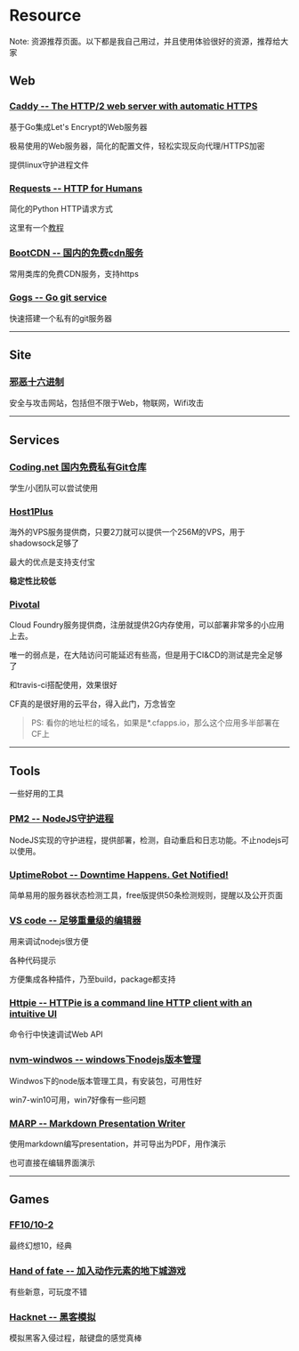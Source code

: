 # Resource

Note: 资源推荐页面。以下都是我自己用过，并且使用体验很好的资源，推荐给大家

## Web

### [Caddy -- The HTTP/2 web server with automatic HTTPS](https://caddyserver.com/)

基于Go集成Let's Encrypt的Web服务器

极易使用的Web服务器，简化的配置文件，轻松实现反向代理/HTTPS加密

提供linux守护进程文件

### [Requests -- HTTP for Humans](http://www.python-requests.org/en/master/)

简化的Python HTTP请求方式

这里有一个[教程](http://blog.csdn.net/iloveyin/article/details/21444613)


### [BootCDN -- 国内的免费cdn服务](http://www.bootcdn.cn/)

常用类库的免费CDN服务，支持https

### [Gogs -- Go git service](https://gogs.io)

快速搭建一个私有的git服务器

---

## Site

### [邪恶十六进制](http://www.evil0x.com/)

安全与攻击网站，包括但不限于Web，物联网，Wifi攻击

---

## Services

### [Coding.net 国内免费私有Git仓库](https://coding.net/)

学生/小团队可以尝试使用

### [Host1Plus](https://www.host1plus.com/)

海外的VPS服务提供商，只要2刀就可以提供一个256M的VPS，用于shadowsock足够了

最大的优点是支持支付宝

**稳定性比较低**

### [Pivotal](https://pivotal.io/)

Cloud Foundry服务提供商，注册就提供2G内存使用，可以部署非常多的小应用上去。

唯一的弱点是，在大陆访问可能延迟有些高，但是用于CI&CD的测试是完全足够了

和travis-ci搭配使用，效果很好

CF真的是很好用的云平台，得入此门，万念皆空

> PS: 看你的地址栏的域名，如果是*.cfapps.io，那么这个应用多半部署在CF上

---

## Tools

一些好用的工具

### [PM2 -- NodeJS守护进程](https://www.npmjs.com/package/pm2)

NodeJS实现的守护进程，提供部署，检测，自动重启和日志功能。不止nodejs可以使用。

### [UptimeRobot -- Downtime Happens. Get Notified!](https://uptimerobot.com/)

简单易用的服务器状态检测工具，free版提供50条检测规则，提醒以及公开页面

### [VS code -- 足够重量级的编辑器](https://code.visualstudio.com)

用来调试nodejs很方便

各种代码提示

方便集成各种插件，乃至build，package都支持

### [Httpie -- HTTPie is a command line HTTP client with an intuitive UI](https://httpie.org/)

命令行中快速调试Web API

### [nvm-windwos -- windows下nodejs版本管理](https://github.com/coreybutler/nvm-windows)

Windwos下的node版本管理工具，有安装包，可用性好

win7-win10可用，win7好像有一些问题

### [MARP -- Markdown Presentation Writer](https://yhatt.github.io/marp/)

使用markdown编写presentation，并可导出为PDF，用作演示

也可直接在编辑界面演示

---

## Games

### [FF10/10-2](http://baike.baidu.com/link?url=nQgnVhJb-_NfC8rxHADdsEUZRVBovyz78bH-mQhQK5qFwd-1a9vNwFpQwmgy6jnnPAgneh3mIjEX93laEupqxq)

最终幻想10，经典

### [Hand of fate -- 加入动作元素的地下城游戏](http://t.cn/RcdZ1mu)

有些新意，可玩度不错

### [Hacknet -- 黑客模拟](#)

模拟黑客入侵过程，敲键盘的感觉真棒